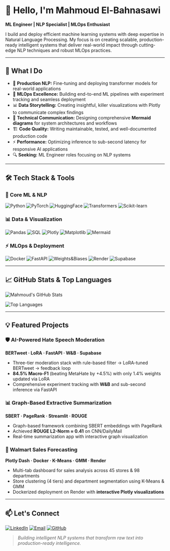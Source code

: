 # 👋 Hello, I'm Mahmoud El-Bahnasawi

**ML Engineer | NLP Specialist | MLOps Enthusiast**

I build and deploy efficient machine learning systems with deep expertise in Natural Language Processing. My focus is on creating scalable, production-ready intelligent systems that deliver real-world impact through cutting-edge NLP techniques and robust MLOps practices.

---

## 🚀 What I Do

- 🔭 **Production NLP:** Fine-tuning and deploying transformer models for real-world applications
- 🎯 **MLOps Excellence:** Building end-to-end ML pipelines with experiment tracking and seamless deployment
- 📊 **Data Storytelling:** Creating insightful, killer visualizations with Plotly to communicate complex findings
- 📝 **Technical Communication:** Designing comprehensive **Mermaid diagrams** for system architectures and workflows
- 🏗️ **Code Quality:** Writing maintainable, tested, and well-documented production code
- ⚡ **Performance:** Optimizing inference to sub-second latency for responsive AI applications
- 🔍 **Seeking:** ML Engineer roles focusing on NLP systems

---

## 🛠️ Tech Stack & Tools

### **🤖 Core ML & NLP**
![Python](https://img.shields.io/badge/Python-3776AB?style=for-the-badge&logo=python&logoColor=white)
![PyTorch](https://img.shields.io/badge/PyTorch-EE4C2C?style=for-the-badge&logo=pytorch&logoColor=white)
![HuggingFace](https://img.shields.io/badge/Hugging%20Face-FFD21E?style=for-the-badge&logo=huggingface&logoColor=black)
![Transformers](https://img.shields.io/badge/Transformers-FF6B35?style=for-the-badge&logo=huggingface&logoColor=white)
![Scikit-learn](https://img.shields.io/badge/scikit--learn-F7931E?style=for-the-badge&logo=scikit-learn&logoColor=white)

### **📊 Data & Visualization**
![Pandas](https://img.shields.io/badge/Pandas-2C2D72?style=for-the-badge&logo=pandas&logoColor=white)
![SQL](https://img.shields.io/badge/SQL-4479A1?style=for-the-badge&logo=mysql&logoColor=white)
![Plotly](https://img.shields.io/badge/Plotly-3F4F75?style=for-the-badge&logo=plotly&logoColor=white)
![Matplotlib](https://img.shields.io/badge/Matplotlib-11557c?style=for-the-badge&logo=matplotlib&logoColor=white)
![Mermaid](https://img.shields.io/badge/Mermaid-FF6B6B?style=for-the-badge&logo=mermaid&logoColor=white)

### **⚡ MLOps & Deployment**
![Docker](https://img.shields.io/badge/Docker-2496ED?style=for-the-badge&logo=docker&logoColor=white)
![FastAPI](https://img.shields.io/badge/FastAPI-009688?style=for-the-badge&logo=fastapi&logoColor=white)
![Weights&Biases](https://img.shields.io/badge/Weights_&_Biases-FFBE00?style=for-the-badge&logo=weightsandbiases&logoColor=black)
![Render](https://img.shields.io/badge/Render-46B3A0?style=for-the-badge&logo=render&logoColor=white)
![Supabase](https://img.shields.io/badge/Supabase-3ECF8E?style=for-the-badge&logo=supabase&logoColor=white)

---

## 📈 GitHub Stats & Top Languages

![Mahmoud's GitHub Stats](https://github-readme-stats.vercel.app/api?username=El-Bahnasawi&show_icons=true&theme=radical)

![Top Languages](https://github-readme-stats.vercel.app/api/top-langs/?username=El-Bahnasawi&layout=compact&theme=radical&hide=html,css)

---

## 💡 Featured Projects

### 🛡️ AI-Powered Hate Speech Moderation
**BERTweet · LoRA · FastAPI · W&B · Supabase**
- Three-tier moderation stack with rule-based filter → LoRA-tuned BERTweet → feedback loop
- **84.5% Macro-F1** (beating MetaHate by +4.5%) with only 1.4% weights updated via LoRA
- Comprehensive experiment tracking with **W&B** and sub-second inference via FastAPI

### 📊 Graph-Based Extractive Summarization  
**SBERT · PageRank · Streamlit · ROUGE**
- Graph-based framework combining SBERT embeddings with PageRank
- Achieved **ROUGE L2-Norm ≈ 0.41** on CNN/DailyMail
- Real-time summarization app with interactive graph visualization

### 🎯 Walmart Sales Forecasting
**Plotly Dash · Docker · K-Means · GMM · Render**
- Multi-tab dashboard for sales analysis across 45 stores & 98 departments
- Store clustering (4 tiers) and department segmentation using K-Means & GMM
- Dockerized deployment on Render with **interactive Plotly visualizations**
---

## 📫 Let's Connect

[![LinkedIn](https://img.shields.io/badge/LinkedIn-0077B5?style=for-the-badge&logo=linkedin&logoColor=white)](https://www.linkedin.com/in/mahmoud-elbahnasawi1/)
[![Email](https://img.shields.io/badge/Email-D14836?style=for-the-badge&logo=gmail&logoColor=white)](mailto:m.elbahnasawi.ai@gmail.com)
[![GitHub](https://img.shields.io/badge/GitHub-100000?style=for-the-badge&logo=github&logoColor=white)](https://github.com/El-Bahnasawi)


> *Building intelligent NLP systems that transform raw text into production-ready intelligence.*
